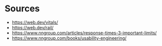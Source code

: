 # Sources

- https://web.dev/vitals/
- https://web.dev/rail/
- https://www.nngroup.com/articles/response-times-3-important-limits/
- https://www.nngroup.com/books/usability-engineering/
